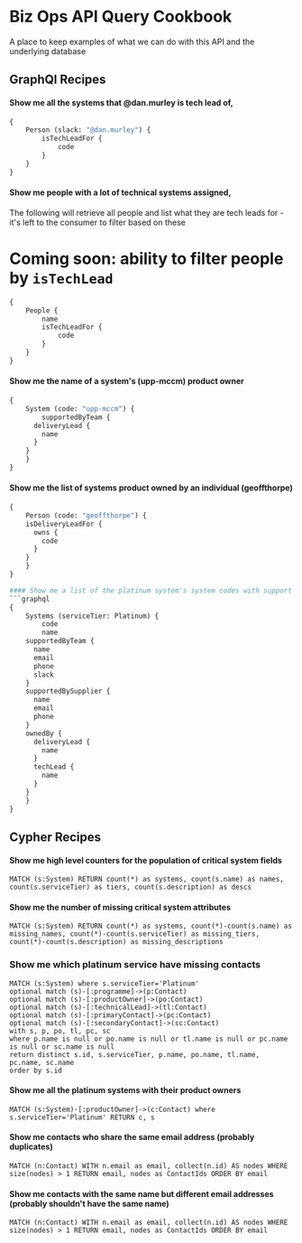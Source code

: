 # Biz Ops API Query Cookbook

A place to keep examples of what we can do with this API and the underlying database

## GraphQl Recipes

#### Show me all the systems that @dan.murley is tech lead of,
```graphql
{
	Person (slack: "@dan.murley") {
		isTechLeadFor {
			code
		}
	}
}
```

#### Show me people with a lot of technical systems assigned,
The following will retrieve all people and list what they are tech leads for - it's left to the consumer to filter based on these
# Coming soon: ability to filter people by `isTechLead`
```graphql
{
	People {
		name
		isTechLeadFor {
			code
		}
	}
}
```

#### Show me the name of a system's (upp-mccm) product owner
```graphql
{
	System (code: "upp-mccm") {
		supportedByTeam {
      deliveryLead {
        name
      }
    }
	}
}
```

#### Show me the list of systems product owned by an individual (geoffthorpe)
```graphql
{
	Person (code: "geoffthorpe") {
    isDeliveryLeadFor {
      owns {
        code
      }
    }
	}
}

#### Show me a list of the platinum system's system codes with support contacts
```graphql
{
	Systems (serviceTier: Platinum) {
		code
		name
    supportedByTeam {
      name
      email
      phone
      slack
    }
    supportedBySupplier {
      name
      email
      phone
    }
    ownedBy {
      deliveryLead {
        name
      }
      techLead {
        name
      }
    }
	}
}

```

## Cypher Recipes


#### Show me high level counters for the population of critical system fields
```
MATCH (s:System) RETURN count(*) as systems, count(s.name) as names, count(s.serviceTier) as tiers, count(s.description) as descs
```

#### Show me the number of missing critical system attributes
```
MATCH (s:System) RETURN count(*) as systems, count(*)-count(s.name) as missing_names, count(*)-count(s.serviceTier) as missing_tiers, count(*)-count(s.description) as missing_descriptions
```

### Show me which platinum service have missing contacts
```
MATCH (s:System) where s.serviceTier='Platinum'
optional match (s)-[:programme]->(p:Contact)
optional match (s)-[:productOwner]->(po:Contact)
optional match (s)-[:technicalLead]->(tl:Contact)
optional match (s)-[:primaryContact]->(pc:Contact)
optional match (s)-[:secondaryContact]->(sc:Contact)
with s, p, po, tl, pc, sc
where p.name is null or po.name is null or tl.name is null or pc.name is null or sc.name is null
return distinct s.id, s.serviceTier, p.name, po.name, tl.name, pc.name, sc.name
order by s.id
```

#### Show me all the platinum systems with their product owners
```
MATCH (s:System)-[:productOwner]->(c:Contact) where s.serviceTier='Platinum' RETURN c, s
```

#### Show me contacts who share the same email address (probably duplicates)
```
MATCH (n:Contact) WITH n.email as email, collect(n.id) AS nodes WHERE size(nodes) > 1 RETURN email, nodes as ContactIds ORDER BY email
```

#### Show me contacts with the same name but different email addresses (probably shouldn't have the same name)
```
MATCH (n:Contact) WITH n.email as email, collect(n.id) AS nodes WHERE size(nodes) > 1 RETURN email, nodes as ContactIds ORDER BY email
```
